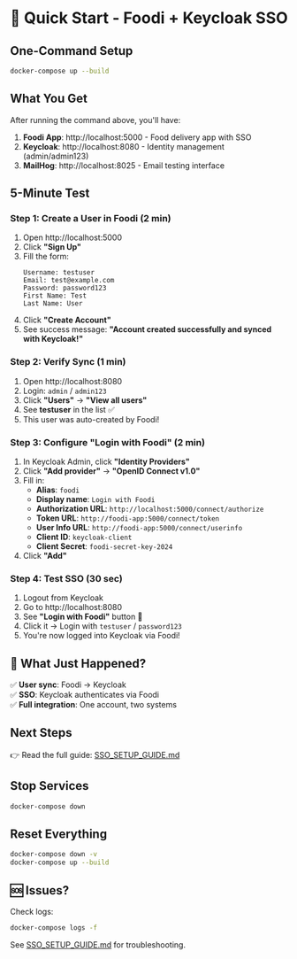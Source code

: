 # 🚀 Quick Start - Foodi + Keycloak SSO

## One-Command Setup

```bash
docker-compose up --build
```

## What You Get

After running the command above, you'll have:

1. **Foodi App**: http://localhost:5000 - Food delivery app with SSO
2. **Keycloak**: http://localhost:8080 - Identity management (admin/admin123)
3. **MailHog**: http://localhost:8025 - Email testing interface

## 5-Minute Test

### Step 1: Create a User in Foodi (2 min)

1. Open http://localhost:5000
2. Click **"Sign Up"**
3. Fill the form:
   ```
   Username: testuser
   Email: test@example.com
   Password: password123
   First Name: Test
   Last Name: User
   ```
4. Click **"Create Account"**
5. See success message: **"Account created successfully and synced with Keycloak!"**

### Step 2: Verify Sync (1 min)

1. Open http://localhost:8080
2. Login: `admin` / `admin123`
3. Click **"Users"** → **"View all users"**
4. See **testuser** in the list ✅
5. This user was auto-created by Foodi!

### Step 3: Configure "Login with Foodi" (2 min)

1. In Keycloak Admin, click **"Identity Providers"**
2. Click **"Add provider"** → **"OpenID Connect v1.0"**
3. Fill in:
   - **Alias**: `foodi`
   - **Display name**: `Login with Foodi`
   - **Authorization URL**: `http://localhost:5000/connect/authorize`
   - **Token URL**: `http://foodi-app:5000/connect/token`
   - **User Info URL**: `http://foodi-app:5000/connect/userinfo`
   - **Client ID**: `keycloak-client`
   - **Client Secret**: `foodi-secret-key-2024`
4. Click **"Add"**

### Step 4: Test SSO (30 sec)

1. Logout from Keycloak
2. Go to http://localhost:8080
3. See **"Login with Foodi"** button 🎉
4. Click it → Login with `testuser` / `password123`
5. You're now logged into Keycloak via Foodi!

## 🎯 What Just Happened?

✅ **User sync**: Foodi → Keycloak  
✅ **SSO**: Keycloak authenticates via Foodi  
✅ **Full integration**: One account, two systems  

## Next Steps

👉 Read the full guide: [SSO_SETUP_GUIDE.md](SSO_SETUP_GUIDE.md)

## Stop Services

```bash
docker-compose down
```

## Reset Everything

```bash
docker-compose down -v
docker-compose up --build
```

## 🆘 Issues?

Check logs:
```bash
docker-compose logs -f
```

See [SSO_SETUP_GUIDE.md](SSO_SETUP_GUIDE.md) for troubleshooting.

